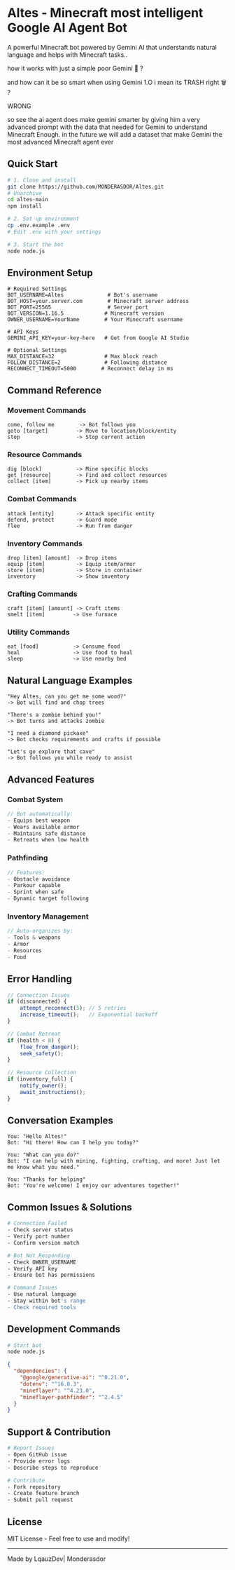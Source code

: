 # Altes - Minecraft most intelligent Google AI Agent Bot

A powerful Minecraft bot powered by Gemini AI that understands natural language and helps with Minecraft tasks..

how it works with just a simple poor Gemini 💩 ?

and how can it be so smart when using Gemini 1.O i mean its TRASH right 🗑️ ?


WRONG

so see the ai agent does make gemini smarter by giving him a  very advanced prompt with the data that needed for Gemini to understand Minecraft Enough. in the future we will add a dataset that make Gemini the most advanced Minecraft agent ever 

## Quick Start

```bash
# 1. Clone and install
git clone https://github.com/MONDERASDOR/Altes.git
# Unarchive
cd altes-main
npm install

# 2. Set up environment
cp .env.example .env
# Edit .env with your settings

# 3. Start the bot
node node.js
```

## Environment Setup

```env
# Required Settings
BOT_USERNAME=Altes              # Bot's username
BOT_HOST=your.server.com        # Minecraft server address
BOT_PORT=25565                  # Server port
BOT_VERSION=1.16.5             # Minecraft version
OWNER_USERNAME=YourName        # Your Minecraft username

# API Keys
GEMINI_API_KEY=your-key-here   # Get from Google AI Studio

# Optional Settings
MAX_DISTANCE=32                # Max block reach
FOLLOW_DISTANCE=2              # Following distance
RECONNECT_TIMEOUT=5000        # Reconnect delay in ms
```

## Command Reference

### Movement Commands
```
come, follow me        -> Bot follows you
goto [target]         -> Move to location/block/entity
stop                  -> Stop current action
```

### Resource Commands
```
dig [block]           -> Mine specific blocks
get [resource]        -> Find and collect resources
collect [item]        -> Pick up nearby items
```

### Combat Commands
```
attack [entity]       -> Attack specific entity
defend, protect       -> Guard mode
flee                  -> Run from danger
```

### Inventory Commands
```
drop [item] [amount]  -> Drop items
equip [item]          -> Equip item/armor
store [item]          -> Store in container
inventory             -> Show inventory
```

### Crafting Commands
```
craft [item] [amount] -> Craft items
smelt [item]         -> Use furnace
```

### Utility Commands
```
eat [food]           -> Consume food
heal                 -> Use food to heal
sleep                -> Use nearby bed
```

## Natural Language Examples

```
"Hey Altes, can you get me some wood?"
-> Bot will find and chop trees

"There's a zombie behind you!"
-> Bot turns and attacks zombie

"I need a diamond pickaxe"
-> Bot checks requirements and crafts if possible

"Let's go explore that cave"
-> Bot follows you while ready to assist
```

## Advanced Features

### Combat System
```javascript
// Bot automatically:
- Equips best weapon
- Wears available armor
- Maintains safe distance
- Retreats when low health
```

### Pathfinding
```javascript
// Features:
- Obstacle avoidance
- Parkour capable
- Sprint when safe
- Dynamic target following
```

### Inventory Management
```javascript
// Auto-organizes by:
- Tools & weapons
- Armor
- Resources
- Food
```

## Error Handling

```javascript
// Connection Issues
if (disconnected) {
    attempt_reconnect(5); // 5 retries
    increase_timeout();   // Exponential backoff
}

// Combat Retreat
if (health < 8) {
    flee_from_danger();
    seek_safety();
}

// Resource Collection
if (inventory_full) {
    notify_owner();
    await_instructions();
}
```

## Conversation Examples

```
You: "Hello Altes!"
Bot: "Hi there! How can I help you today?"

You: "What can you do?"
Bot: "I can help with mining, fighting, crafting, and more! Just let me know what you need."

You: "Thanks for helping"
Bot: "You're welcome! I enjoy our adventures together!"
```

## Common Issues & Solutions

```bash
# Connection Failed
- Check server status
- Verify port number
- Confirm version match

# Bot Not Responding
- Check OWNER_USERNAME
- Verify API key
- Ensure bot has permissions

# Command Issues
- Use natural language
- Stay within bot's range
- Check required tools
```

## Development Commands

```bash
# Start bot
node node.js

```


```json
{
  "dependencies": {
    "@google/generative-ai": "^0.21.0",
    "dotenv": "^16.0.3",
    "mineflayer": "^4.23.0",
    "mineflayer-pathfinder": "^2.4.5"
  }
}
```

## Support & Contribution

```bash
# Report Issues
- Open GitHub issue
- Provide error logs
- Describe steps to reproduce

# Contribute
- Fork repository
- Create feature branch
- Submit pull request
```

## License

MIT License - Feel free to use and modify!

---
Made by LqauzDev| Monderasdor



   


